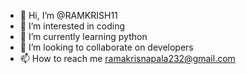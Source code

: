 - 👋 Hi, I’m @RAMKRISH11
- 👀 I’m interested in coding
- 🌱 I’m currently learning python
- 💞️ I’m looking to collaborate on developers
- 📫 How to reach me ramakrisnapala232@gmail.com

<!---
RAMKRISH11/RAMKRISH11 is a ✨ special ✨ repository because its `README.md` (this file) appears on your GitHub profile.
You can click the Preview link to take a look at your changes.
--->
